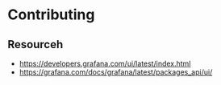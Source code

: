 # Contributing

## Resourceh
* https://developers.grafana.com/ui/latest/index.html
* https://grafana.com/docs/grafana/latest/packages_api/ui/

